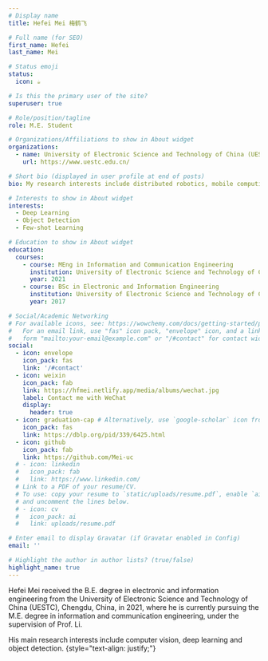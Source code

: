 ```yaml
---
# Display name
title: Hefei Mei 梅鹤飞

# Full name (for SEO)
first_name: Hefei
last_name: Mei

# Status emoji
status:
  icon: ☕️

# Is this the primary user of the site?
superuser: true

# Role/position/tagline
role: M.E. Student

# Organizations/Affiliations to show in About widget
organizations:
  - name: University of Electronic Science and Technology of China (UESTC)
    url: https://www.uestc.edu.cn/

# Short bio (displayed in user profile at end of posts)
bio: My research interests include distributed robotics, mobile computing and programmable matter.

# Interests to show in About widget
interests:
  - Deep Learning
  - Object Detection
  - Few-shot Learning

# Education to show in About widget
education:
  courses:
    - course: MEng in Information and Communication Engineering
      institution: University of Electronic Science and Technology of China
      year: 2021
    - course: BSc in Electronic and Information Engineering
      institution: University of Electronic Science and Technology of China
      year: 2017

# Social/Academic Networking
# For available icons, see: https://wowchemy.com/docs/getting-started/page-builder/#icons
#   For an email link, use "fas" icon pack, "envelope" icon, and a link in the
#   form "mailto:your-email@example.com" or "/#contact" for contact widget.
social:
  - icon: envelope
    icon_pack: fas
    link: '/#contact'
  - icon: weixin
    icon_pack: fab
    link: https://hfmei.netlify.app/media/albums/wechat.jpg
    label: Contact me with WeChat
    display:
      header: true
  - icon: graduation-cap # Alternatively, use `google-scholar` icon from `ai` icon pack
    icon_pack: fas
    link: https://dblp.org/pid/339/6425.html
  - icon: github
    icon_pack: fab
    link: https://github.com/Mei-uc
  # - icon: linkedin
  #   icon_pack: fab
  #   link: https://www.linkedin.com/
  # Link to a PDF of your resume/CV.
  # To use: copy your resume to `static/uploads/resume.pdf`, enable `ai` icons in `params.yaml`,
  # and uncomment the lines below.
  # - icon: cv
  #   icon_pack: ai
  #   link: uploads/resume.pdf

# Enter email to display Gravatar (if Gravatar enabled in Config)
email: ''

# Highlight the author in author lists? (true/false)
highlight_name: true
---
```


Hefei Mei received the B.E. degree in electronic and information engineering from the University of Electronic Science and Technology of China (UESTC), Chengdu, China, in 2021, where he is currently pursuing the M.E. degree in information and communication engineering, under the supervision of Prof. Li.

His main research interests include computer vision, deep learning and object detection.
{style="text-align: justify;"}
